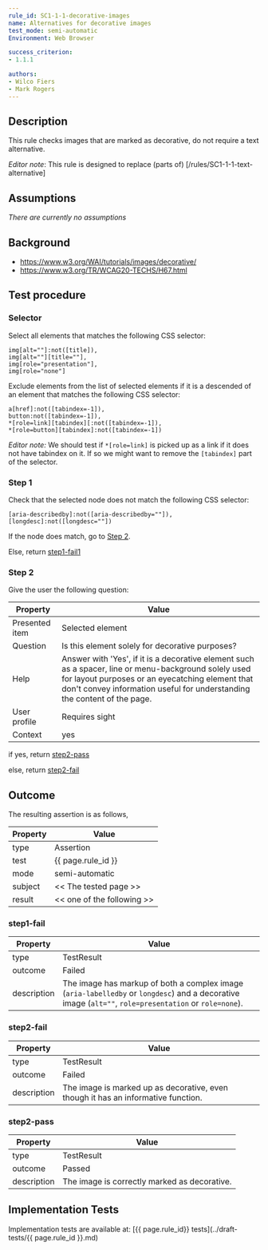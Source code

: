 ```yaml
---
rule_id: SC1-1-1-decorative-images
name: Alternatives for decorative images
test_mode: semi-automatic
Environment: Web Browser

success_criterion:
- 1.1.1

authors:
- Wilco Fiers
- Mark Rogers
---
```


## Description

This rule checks images that are marked as decorative, do not require a text alternative.

*Editor note*: This rule is designed to replace (parts of) [/rules/SC1-1-1-text-alternative]

## Assumptions

*There are currently no assumptions*

## Background

- https://www.w3.org/WAI/tutorials/images/decorative/
- https://www.w3.org/TR/WCAG20-TECHS/H67.html

## Test procedure

### Selector

Select all elements that matches the following CSS selector:

    img[alt=""]:not([title]),
    img[alt=""][title=""],
    img[role="presentation"],
    img[role="none"]

Exclude elements from the list of selected elements if it is a descended of an element that matches the following CSS selector:

    a[href]:not([tabindex=-1]),
    button:not([tabindex=-1]),
    *[role=link][tabindex][:not([tabindex=-1]),
    *[role=button][tabindex]:not([tabindex=-1])


*Editor note:* We should test if `*[role=link]` is picked up as a link if it does not have tabindex on it. If so we might want to remove the `[tabindex]` part of the selector.

### Step 1

Check that the selected node does not match the following CSS selector:

    [aria-describedby]:not([aria-describedby=""]),
    [longdesc]:not([longdesc=""])

If the node does match, go to [Step 2](#step-2).

Else, return [step1-fail1](#step1-fail1)

### Step 2

Give the user the following question:

| Property             | Value
|----------------------|---------
| Presented item       | Selected element
| Question             | Is this element solely for decorative purposes?
| Help                 | Answer with 'Yes', if it is a decorative element such as a spacer, line or menu-background solely used for layout purposes or an eyecatching element that don't convey information useful for understanding the content of the page.
| User profile         | Requires sight
| Context              | yes

if yes, return [step2-pass](#step2-pass)

else, return [step2-fail](#step2-fail)

## Outcome

The resulting assertion is as follows,

| Property | Value
|----------|----------
| type     | Assertion
| test     | {{ page.rule_id }}
| mode     | semi-automatic
| subject  | << The tested page >>
| result   | << one of the following >>

### step1-fail

| Property    | Value
|-------------|----------
| type        | TestResult
| outcome     | Failed
| description | The image has markup of both a complex image (`aria-labelledby` or `longdesc`) and a decorative image (`alt=""`, `role=presentation` or `role=none`).

### step2-fail

| Property    | Value
|-------------|----------
| type        | TestResult
| outcome     | Failed
| description | The image is marked up as decorative, even though it has an informative function.

### step2-pass

| Property    | Value
|-------------|----------
| type        | TestResult
| outcome     | Passed
| description | The image is correctly marked as decorative.

## Implementation Tests

Implementation tests are available at: [{{ page.rule_id}} tests](../draft-tests/{{ page.rule_id }}.md)
